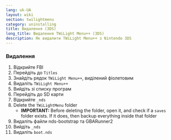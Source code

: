 ```yaml
---
lang: uk-UA
layout: wiki
section: twilightmenu
category: uninstalling
title: Видалення (3DS)
long_title: Видалення TWiLight Menu++ (3DS)
description: Як видалити TWiLight Menu++ з Nintendo 3DS
---
```


### Видалення
1. Відкрийте FBI
1. Перейдіть до `Titles`
1. Знайдіть рядок `TWiLight Menu++`, виділений фіолетовим
1. Видаліть `TWiLight Menu++`
1. Вийдіть зі списку програм
1. Перейдіть до SD карти
1. Відкрийте `_nds`
1. Delete the `TWiLightMenu` folder
    - **IMPORTANT:** Before deleting the folder, open it, and check if a `saves` folder exists. If it does, then backup everything inside that folder
1. Видаліть файли nds-bootstrap та GBARunner2
1. Вийдіть `_nds`
1. Видаліть `boot.nds`
